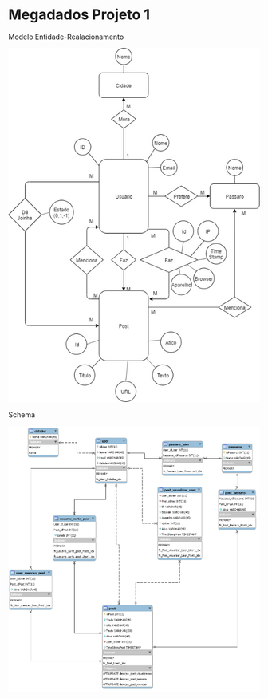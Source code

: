 # Megadados Projeto 1
Modelo Entidade-Realacionamento


![](Diagrama.jpeg)

Schema


![](Schema.png)
